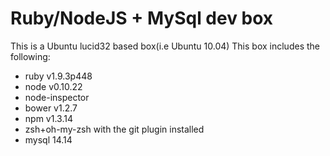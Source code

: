 Ruby/NodeJS + MySql dev box
===
This is a Ubuntu lucid32 based box(i.e Ubuntu 10.04)
This box includes the following:
- ruby v1.9.3p448
- node v0.10.22
- node-inspector
- bower v1.2.7
- npm v1.3.14
- zsh+oh-my-zsh with the git plugin installed
- mysql 14.14
